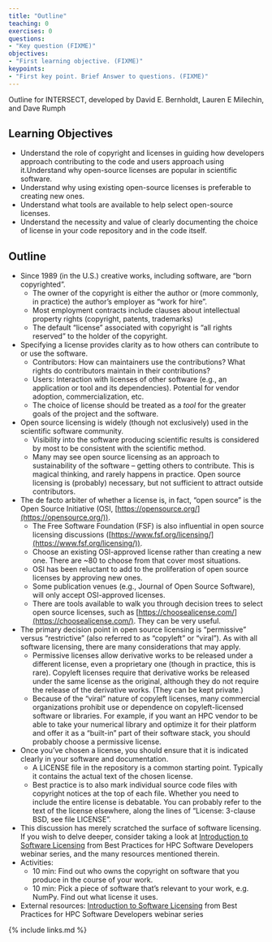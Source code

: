 ```yaml
---
title: "Outline"
teaching: 0
exercises: 0
questions:
- "Key question (FIXME)"
objectives:
- "First learning objective. (FIXME)"
keypoints:
- "First key point. Brief Answer to questions. (FIXME)"
---
```


Outline for INTERSECT, developed by David E. Bernholdt, Lauren E Milechin, and Dave Rumph

## Learning Objectives

* Understand the role of copyright and licenses in guiding how developers approach contributing to the code and users approach using it.Understand why open-source licenses are popular in scientific software.
* Understand why using existing open-source licenses is preferable to creating new ones.
* Understand what tools are available to help select open-source licenses.
* Understand the necessity and value of clearly documenting the choice of license in your code repository and in the code itself.

## Outline

  * Since 1989 (in the U.S.) creative works, including software, are “born copyrighted”.
      * The owner of the copyright is either the author or (more commonly, in practice) the author’s employer as “work for hire”.
      * Most employment contracts include clauses about intellectual property rights (copyright, patents, trademarks)
      * The default “license” associated with copyright is “all rights reserved” to the holder of the copyright.
  * Specifying a license provides clarity as to how others can contribute to or use the software.
      * Contributors: How can maintainers use the contributions?  What rights do contributors maintain in their contributions?
      * Users: Interaction with licenses of other software (e.g., an application or tool and its dependencies).  Potential for vendor adoption, commercialization, etc.
      * The choice of license should be treated as a _tool_ for the greater goals of the project and the software.
  * Open source licensing is widely (though not exclusively) used in the scientific software community.
      * Visibility into the software producing scientific results is considered by most to be consistent with the scientific method.
      * Many may see open source licensing as an approach to sustainability of the software – getting others to contribute.  This is magical thinking, and rarely happens in practice. Open source licensing is (probably) necessary, but not sufficient to attract outside contributors.
  * The de facto arbiter of whether a license is, in fact, “open source” is the Open Source Initiative (OSI, [https://opensource.org/](https://opensource.org/)).  
      * The Free Software Foundation (FSF) is also influential in open source licensing discussions ([https://www.fsf.org/licensing/](https://www.fsf.org/licensing/)). 
      * Choose an existing OSI-approved license rather than creating a new one.  There are ~80 to choose from that cover most situations.
      * OSI has been reluctant to add to the proliferation of open source licenses by approving new ones.
      * Some publication venues (e.g., Journal of Open Source Software), will only accept OSI-approved licenses.
      * There are tools available to walk you through decision trees to select open source licenses, such as [https://choosealicense.com/](https://choosealicense.com/).  They can be very useful.
  * The primary decision point in open source licensing is “permissive” versus “restrictive” (also referred to as “copyleft” or “viral”).  As with all software licensing, there are many considerations that may apply.
      * Permissive licenses allow derivative works to be released under a different license, even a proprietary one (though in practice, this is rare). Copyleft licenses require that derivative works be released under the same license as the original, although they do not require the release of the derivative works. (They can be kept private.)
      * Because of the “viral” nature of copyleft licenses, many commercial organizations prohibit use or dependence on copyleft-licensed software or libraries. For example, if you want an HPC vendor to be able to take your numerical library and optimize it for their platform and offer it as a “built-in” part of their software stack, you should probably choose a permissive license.
  * Once you’ve chosen a license, you should ensure that it is indicated clearly in your software and documentation.
      * A LICENSE file in the repository is a common starting point.  Typically it contains the actual text of the chosen license.
      * Best practice is to also mark individual source code files with copyright notices at the top of each file.  Whether you need to include the entire license is debatable.   You can probably refer to the text of the license elsewhere, along the lines of “License: 3-clause BSD, see file LICENSE”.
  * This discussion has merely scratched the surface of software licensing.  If you wish to delve deeper, consider taking a look at [Introduction to Software Licensing](https://ideas-productivity.org/events/hpc-best-practices-webinars/#webinar024) from Best Practices for HPC Software Developers webinar series, and the many resources mentioned therein. 
* Activities:
  * 10 min: Find out who owns the copyright on software that you produce in the course of your work.
  * 10 min: Pick a piece of software that’s relevant to your work, e.g. NumPy. Find out what license it uses.
* External resources: [Introduction to Software Licensing](https://ideas-productivity.org/events/hpc-best-practices-webinars/#webinar024) from Best Practices for HPC Software Developers webinar series

{% include links.md %}
